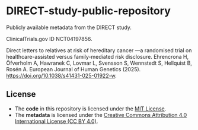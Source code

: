# DIRECT-study-public-repository
Publicly available metadata from the DIRECT study.

ClinicalTrials.gov ID NCT04197856.

Direct letters to relatives at risk of hereditary cancer —a randomised trial on healthcare-assisted versus family-mediated risk disclosure. 
Ehrencrona H, Öfverholm A, Hawranek C, Lovmar L, Svensson S, Wennstedt S, Hellquist B, Rosén A.
European Journal of Human Genetics (2025). 
https://doi.org/10.1038/s41431-025-01922-w.

## License

- The **code** in this repository is licensed under the [MIT License](LICENSE).
- The **metadata** is licensed under the [Creative Commons Attribution 4.0 International License (CC BY 4.0)](LICENSE.md).
